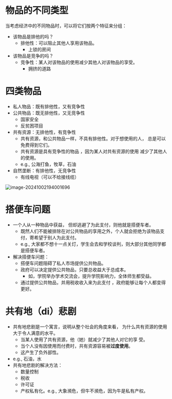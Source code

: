 # 物品的不同类型

当考虑经济中的不同物品时，可以将它们按两个特征来分组：

- 该物品是排他的吗？
  - 排他性：可以阻止其他人享用该物品。
    - 上锁的房间
- 该物品是竞争的吗？
  - 竞争性：某人对该物品的使用减少其他人对该物品的享受。
    - 拥挤的道路

# 四类物品

- 私人物品：既有排他性，又有竞争性
- 公共物品：既无排他性，又无竞争性
  - 国家安全
  - 反贫困项目
- 共有资源：无排他性，有竞争性
  - 共有资源，和公共物品一样，不具有排他性。对于想使用的人， 总是可以免费得到它们。
  - 共有资源是具有竞争性的物品 ，因为某人对共有资源的使用 减少了其他人的使用。
  - e.g., 公海打鱼，牧草，石油
- 自然垄断：有排他性，无竞争性
  - 有线电视（可以不给接线缆）

![image-20241002194001696](imgs/10-%E5%85%AC%E5%85%B1%E7%89%A9%E5%93%81%E4%B8%8E%E5%85%B1%E6%9C%89%E8%B5%84%E6%BA%90/image-20241002194001696.png)

# 搭便车问题

- 一个人从一种物品中获益， 但却逃避了为此支付，则他就是搭便车者。
  - 既然人们不能被排除在对公共物品的享用之外，个人就会拒绝为该物品支付，寄希望于别人为此支付。
  - e.g., 大家都不想十一点关灯，学生会去和学校谈判，则大部分其他同学都是搭便车者。
- 解决搭便车问题：
  - 搭便车问题阻碍了私人市场提供公共物品。
  - 政府可以决定提供公共物品，只要总收益大于总成本。
    - 如，学院举办学术交流会，提升学院影响力，全体师生都受益。
  - 通过提供公共物品，并用税收收入来为此支付 ，政府能够让每个人都变得更好。

# 共有地（di）悲剧

- 共有地悲剧是一个寓言，说明从整个社会的角度来看， 为什么共有资源的使用大于令人满意的水平。
  - 当某人使用了共有资源，他（她）就减少了其他人对它的享 受。
  - 当个人没有因使用而付费时，共有资源容易被**过度使用**。
  - 这产生了负外部性。
- e.g., 石油，水
- 共有地悲剧的解决方法：
  - 数量控制
  - 税收
  - 许可证
  - 产权私有化。e.g., 大象濒危，但牛不濒危，因为牛是私有产权。